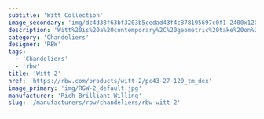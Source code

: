 ```yaml
---
subtitle: 'Witt Collection'
image_secondary: 'img/dc4d38f63bf3203b5cedad43f4c878195697c0f1-2400x1200.png'
description: 'Witt%20is%20a%20contemporary%2C%20geometric%20take%20on%20the%20traditional%20chandelier.%20Two%20glowing%2C%20pearl-like%20luminaires%20are%20framed%20by%20the%20graphic%20outlines%20of%20five%20hollow%20brass%20cubes%2C%20which%2C%20like%20building%20blocks%2C%20allow%20for%20endless%20compositions%3A%20They%20can%20be%20hung%20in%20a%20linear%20procession%2C%20both%20horizontally%20and%20vertical'
category: 'Chandeliers'
designer: 'RBW'
tags:
  - 'Chandeliers'
  - 'rbw'
title: 'Witt 2'
href: 'https://rbw.com/products/witt-2/pc43-27-120_tm_dex'
image_primary: 'img/RGW-2_default.jpg'
manufacturer: 'Rich Brilliant Willing'
slug: '/manufacturers/rbw/chandeliers/rbw-witt-2'
---
```

